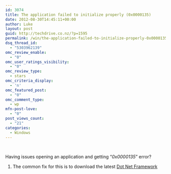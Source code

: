 ```yaml
---
id: 3074
title: The application failed to initialize properly (0x0000135)
date: 2012-08-30T14:45:11+00:00
author: Luke
layout: post
guid: http://techdrive.co.nz/?p=1595
permalink: /win/the-application-failed-to-initialize-properly-0x0000135/
dsq_thread_id:
  - "5303962139"
omc_review_enable:
  - "0"
omc_user_ratings_visibility:
  - "0"
omc_review_type:
  - stars
omc_criteria_display:
  - 'n'
omc_featured_post:
  - "0"
omc_comment_type:
  - wp
mfn-post-love:
  - "0"
post_views_count:
  - "21"
categories:
  - Windows
---
```

&nbsp;

Having issues opening an application and getting “_0x0000135_” error?

  1. The common fix for this is to download the latest <a title="Dot Net Framework" href="http://www.microsoft.com/net/download/version-4" target="_blank">Dot Net Framework</a>